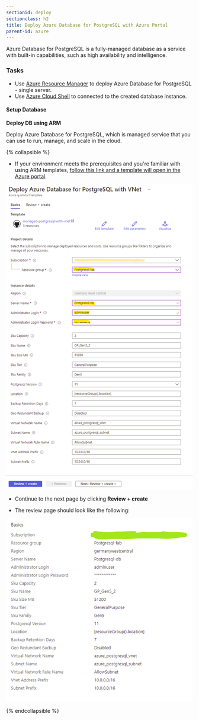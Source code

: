 ```yaml
---
sectionid: deploy
sectionclass: h2
title: Deploy Azure Database for PostgreSQL with Azure Portal
parent-id: azure
---
```


Azure Database for PostgreSQL is a fully-managed database as a service with built-in capabilities, such as high availability and intelligence. 

### Tasks

* Use [Azure Resource Manager](https://docs.microsoft.com/en-us/azure/azure-resource-manager/management/overview) to deploy Azure Database for PostgreSQL - single server.
* Use [Azure Cloud Shell](https://docs.microsoft.com/en-us/azure/cloud-shell/overview) to connected to the created database instance.

#### Setup Database

**Deploy DB using ARM**

Deploy Azure Database for PostgreSQL, which is managed service that you can use to run, manage, and scale in the cloud.

{% collapsible %}

* If your environment meets the prerequisites and you're familiar with using ARM templates, [follow this link and a template will open in the Azure portal](https://portal.azure.com/#create/Microsoft.Template/uri/https%3A%2F%2Fraw.githubusercontent.com%2FAzure%2Fazure-quickstart-templates%2Fmaster%2Fquickstarts%2Fmicrosoft.dbforpostgresql%2Fmanaged-postgresql-with-vnet%2Fazuredeploy.json).

![Create Azure DB](media/create-azure-db-pg.png)

* Continue to the next page by clicking **Review + create**

* The review page should look like the following:

![Review Azure DB](media/review-pg-create.png)

{% endcollapsible %}

